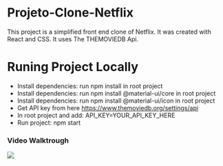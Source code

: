 # Projeto-Clone-Netflix
This project is a simplified front end clone of Netflix. It was created with React and CSS. It uses The THEMOVIEDB Api.

# Runing Project Locally
* Install dependencies: run npm install in root project
* Install dependencies: run npm install @material-ui/core in root project
* Install dependencies: run npm install @material-ui/icon in root project
* Get API key from here https://www.themoviedb.org/settings/api
* In root project and add: API_KEY=YOUR_API_KEY_HERE
* Run project: npm start

### Video Walktrough 

![](https://github.com/gabrielwillz/Projeto-Clone-Netflix/blob/master/Netflix-Demo.gif?raw=true)
